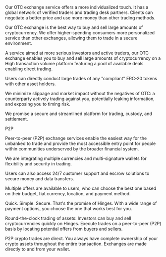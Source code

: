 

Our OTC exchange service offers a more individualized touch. It has a global network of verified traders and trading desk partners. Clients can negotiate a better price and use more money than other trading methods.

 

Our OTC exchange is the best way to buy and sell large amounts of cryptocurrency. We offer higher-spending consumers more personalized service than other exchanges, allowing them to trade in a secure environment.

 

A service aimed at more serious investors and active traders, our OTC exchange enables you to buy and sell large amounts of cryptocurrency on a High transaction volume platform featuring a pool of available deals enabling direct trading.

 

Users can directly conduct large trades of any "compliant" ERC-20 tokens with other asset holders.

We minimize slippage and market impact without the negatives of OTC: a counterparty actively trading against you, potentially leaking information, and exposing you to timing risk.

We promise a secure and streamlined platform for trading, custody, and settlement.

 

P2P

 

 

Peer-to-peer (P2P) exchange services enable the easiest way for the unbanked to trade and provide the most accessible entry point for people within communities underserved by the broader financial system.

We are integrating multiple currencies and multi-signature wallets for flexibility and security in trading. 

 

Users can also access 24/7 customer support and escrow solutions to secure money and data transfers.

Multiple offers are available to users, who can choose the best one based on their budget, fiat currency, location, and payment method.

Quick. Simple. Secure. That's the promise of Hinges. With a wide range of payment options, you choose the one that works best for you.

Round-the-clock trading of assets: Investors can buy and sell cryptocurrencies quickly on Hinges. Execute trades on a peer-to-peer (P2P) basis by locating potential offers from buyers and sellers. 

P2P crypto trades are direct. You always have complete ownership of your crypto assets throughout the entire transaction. Exchanges are made directly to and from your wallet.